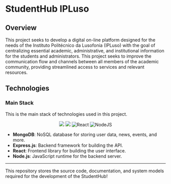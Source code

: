 # StudentHub IPLuso

## Overview

This project seeks to develop a digital on-line platform designed for the needs of the Instituto Politécnico da Lusofonia (IPLuso) with the goal of centralizing essential academic, administrative, and institutional information for the students and administrators. This project seeks to improve the communication flow and channels between all members of the academic community, providing streamlined access to services and relevant resources.

## Technologies

### Main Stack

This is the main stack of technologies used in this project.

<p align = "center">
  <img src = "https://img.shields.io/badge/MongoDB-%234ea94b.svg?style=for-the-badge&logo=mongodb&logoColor=white">
  <img src = "https://img.shields.io/badge/express.js-%23404d59.svg?style=for-the-badge&logo=express&logoColor=%2361DAFB">
  <img src = "https://img.shields.io/badge/react-%2320232a.svg?style=for-the-badge&logo=react&logoColor=%2361DAFB" alt = "React">
  <img src = "https://img.shields.io/badge/node.js-6DA55F?style=for-the-badge&logo=node.js&logoColor=white" alt = "NodeJS">
</p>

- **MongoDB**: NoSQL database for storing user data, news, events, and more.
- **Express.js**: Backend framework for building the API.
- **React**: Frontend library for building the user interface.
- **Node.js**: JavaScript runtime for the backend server.

---

This repository stores the source code, documentation, and system models required for the development of the StudentHub!
